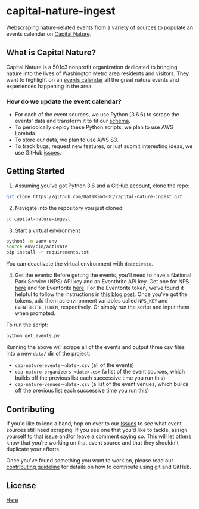 # capital-nature-ingest
Webscraping nature-related events from a variety of sources to populate an events calendar on [Capital Nature](http://capitalnature.org/).

## What is Capital Nature?
Capital Nature is a 501c3 nonprofit organization dedicated to bringing nature into the lives of Washington Metro area residents and visitors. They want to highlight on an [events calendar](http://capitalnature.org/events/month/) all the great nature events and experiences happening in the area.

### How do we update the event calendar?
 - For each of the event sources, we use Python (3.6.6) to scrape the events' data and transform it to fit our [schema](https://github.com/DataKind-DC/capital-nature-ingest/blob/master/event_schema.md).
 - To periodically deploy these Python scripts, we plan to use AWS Lambda.
 - To store our data, we plan to use AWS S3.
 - To track bugs, request new features, or just submit interesting ideas, we use GitHub [issues](https://github.com/DataKind-DC/capital-nature-ingest/issues).

## Getting Started
1. Assuming you've got Python 3.6 and a GitHub account, clone the repo:
```bash
git clone https://github.com/DataKind-DC/capital-nature-ingest.git
```

2. Navigate into the repository you just cloned:
```bash
cd capital-nature-ingest
```

3. Start a virtual environment
```bash
python3 -m venv env
source env/bin/activate
pip install -r requirements.txt
```

You can deactivate the virtual environment with `deactivate`.


4. Get the events:
Before getting the events, you'll need to have a National Park Service (NPS) API key and an Eventbrite API key. Get one for NPS [here](https://www.nps.gov/subjects/developer/index.htm) and for Eventbrite [here](https://www.eventbrite.com/platform/api). For the Eventbrite token, we've found it helpful to follow the instructions in [this blog post](https://www.appypie.com/faqs/how-can-i-get-my-eventbrite-personal-oauth-token-key). Once you've got the tokens, add them as environment variables called `NPS_KEY` and `EVENTBRITE_TOKEN`, respectively. Or simply run the script and input them when prompted.

To run the script:

```bash
python get_events.py
```

Running the above will scrape all of the events and output three csv files into a new `data/` dir of the project:
 - `cap-nature-events-<date>.csv` (all of the events)
 - `cap-nature-organizers-<date>.csv` (a list of the event sources, which builds off the previous list each successive time you run this)
 - `cap-nature-venues-<date>.csv` (a list of the event venues, which builds off the previous list each successive time you run this)

## Contributing
If you'd like to lend a hand, hop on over to our [Issues](https://github.com/DataKind-DC/capital-nature-ingest/issues) to see what event sources still need scraping. If you see one that you'd like to tackle, assign yourself to that issue and/or leave a comment saying so. This will let others know that you're working on that event source and that they shouldn't duplicate your efforts.

Once you've found something you want to work on, please read our [contributing guideline](https://github.com/DataKind-DC/capital-nature-ingest/blob/master/.github/CONTRIBUTING.md) for details on how to contribute using git and GitHub. 

## License
[Here](https://github.com/DataKind-DC/capital-nature-ingest/blob/master/.github/LICENSE)
